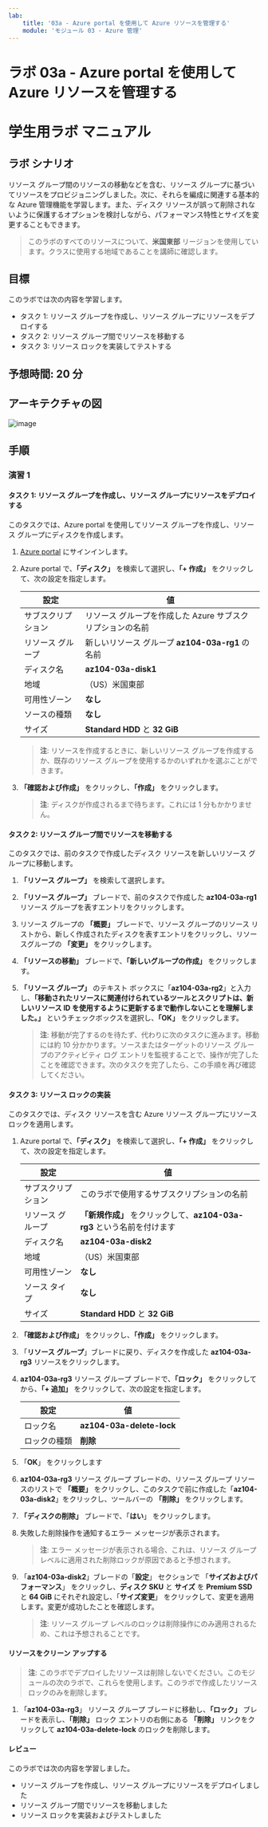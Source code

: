 ```yaml
---
lab:
    title: '03a - Azure portal を使用して Azure リソースを管理する'
    module: 'モジュール 03 - Azure 管理'
---
```


# ラボ 03a - Azure portal を使用して Azure リソースを管理する
# 学生用ラボ マニュアル

## ラボ シナリオ

リソース グループ間のリソースの移動などを含む、リソース グループに基づいてリソースをプロビジョニングしました。次に、それらを編成に関連する基本的な Azure 管理機能を学習します。また、ディスク リソースが誤って削除されないように保護するオプションを検討しながら、パフォーマンス特性とサイズを変更することもできます。

> このラボのすべてのリソースについて、**米国東部** リージョンを使用しています。クラスに使用する地域であることを講師に確認します。 

## 目標

このラボでは次の内容を学習します。

+ タスク 1: リソース グループを作成し、リソース グループにリソースをデプロイする
+ タスク 2: リソース グループ間でリソースを移動する
+ タスク 3: リソース ロックを実装してテストする

## 予想時間: 20 分

## アーキテクチャの図

![image](../media/lab03a.png)

## 手順

### 演習 1

#### タスク 1: リソース グループを作成し、リソース グループにリソースをデプロイする

このタスクでは、Azure portal を使用してリソース グループを作成し、リソース グループにディスクを作成します。

1. [Azure portal](https://portal.azure.com) にサインインします。

1. Azure portal で、**「ディスク」** を検索して選択し、**「+ 作成」** をクリックして、次の設定を指定します。

    |設定|値|
    |---|---|
    |サブスクリプション| リソース グループを作成した Azure サブスクリプションの名前 |
    |リソース グループ| 新しいリソース グループ **az104-03a-rg1** の名前 |
    |ディスク名| **az104-03a-disk1** |
    |地域| （US）米国東部 |
    |可用性ゾーン| **なし** |
    |ソースの種類| **なし** |
    |サイズ| **Standard HDD** と **32 GiB** |

    >**注**: リソースを作成するときに、新しいリソース グループを作成するか、既存のリソース グループを使用するかのいずれかを選ぶことができます。

1. **「確認および作成」** をクリックし、**「作成」** をクリックします。

    >**注**: ディスクが作成されるまで待ちます。これには 1 分もかかりません。

#### タスク 2: リソース グループ間でリソースを移動する 

このタスクでは、前のタスクで作成したディスク リソースを新しいリソース グループに移動します。 

1. **「リソース グループ」** を検索して選択します。 

1. **「リソース グループ」** ブレードで、前のタスクで作成した **az104-03a-rg1** リソース グループを表すエントリをクリックします。

1. リソース グループの **「概要」** ブレードで、リソース グループのリソース リストから、新しく作成されたディスクを表すエントリをクリックし、リソースグループの **「変更」** をクリックします。

1. **「リソースの移動」** ブレードで、**「新しいグループの作成」** をクリックします。

1. **「リソース グループ」** のテキスト ボックスに「**az104-03a-rg2**」と入力し、**「移動されたリソースに関連付けられているツールとスクリプトは、新しいリソース ID を使用するように更新するまで動作しないことを理解しました。」** というチェックボックスを選択し、**「OK」** をクリックします。

    >**注**: 移動が完了するのを待たず、代わりに次のタスクに進みます。移動には約 10 分かかります。ソースまたはターゲットのリソース グループのアクティビティ ログ エントリを監視することで、操作が完了したことを確認できます。次のタスクを完了したら、この手順を再び確認してください。

#### タスク 3: リソース ロックの実装

このタスクでは、ディスク リソースを含む Azure リソース グループにリソース ロックを適用します。

1. Azure portal で、**「ディスク」** を検索して選択し、**「+ 作成」** をクリックして、次の設定を指定します。

    |設定|値|
    |---|---|
    |サブスクリプション| このラボで使用するサブスクリプションの名前 |
    |リソース グループ| **「新規作成」** をクリックして、**az104-03a-rg3** という名前を付けます |
    |ディスク名| **az104-03a-disk2** |
    |地域| （US）米国東部 |
    |可用性ゾーン| **なし** |
    |ソース タイプ| **なし** |
    |サイズ| **Standard HDD** と **32 GiB** |

1. **「確認および作成」** をクリックし、**「作成」** をクリックします。

1. 「**リソース グループ**」ブレードに戻り、ディスクを作成した **az104-03a-rg3** リソースをクリックします。 

1. **az104-03a-rg3** リソース グループ ブレードで、**「ロック」** をクリックしてから、**「+ 追加」** をクリックして、次の設定を指定します。

    |設定|値|
    |---|---|
    |ロック名| **az104-03a-delete-lock** |
    |ロックの種類| **削除** |
    
1. 「**OK**」 をクリックします    

1. **az104-03a-rg3** リソース グループ ブレードの、リソース グループ リソースのリストで **「概要」** をクリックし、このタスクで前に作成した「**az104-03a-disk2**」をクリックし、ツールバーの **「削除」** をクリックします。 

1. **「ディスクの削除」** ブレードで、「**はい**」 をクリックします。

1. 失敗した削除操作を通知するエラー メッセージが表示されます。 

    >**注**: エラー メッセージが表示される場合、これは、リソース グループ レベルに適用された削除ロックが原因であると予想されます。

1. 「**az104-03a-disk2**」ブレードの「**設定**」 セクションで 「**サイズおよびパフォーマンス**」 をクリックし、**ディスク SKU** と **サイズ** を **Premium SSD** と **64 GiB** にそれぞれ設定し、「**サイズ変更**」 をクリックして、変更を適用します。変更が成功したことを確認します。

    >**注**: リソース グループ レベルのロックは削除操作にのみ適用されるため、これは予想されることです。 

#### リソースをクリーン アップする

   >**注**: このラボでデプロイしたリソースは削除しないでください。このモジュールの次のラボで、これらを使用します。このラボで作成したリソース ロックのみを削除します。

1. 「**az104-03a-rg3**」 リソース グループ ブレードに移動し、**「ロック」** ブレードを表示し、**「削除」** ロック エントリの右側にある **「削除」** リンクをクリックして **az104-03a-delete-lock** のロックを削除します。

#### レビュー

このラボでは次の内容を学習しました。

- リソース グループを作成し、リソース グループにリソースをデプロイしました
- リソース グループ間でリソースを移動しました
- リソース ロックを実装およびテストしました
